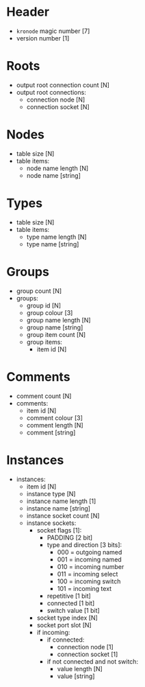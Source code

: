 <!--
Notes:
- N denoted variable byte integers, where fully set bytes (i.e. 11111111) signal an additional byte to be read, byte ordering is little endian
 -->

# Header

- `kronode` magic number [7]
- version number [1]

# Roots

- output root connection count [N]
- output root connections:
    - connection node [N]
    - connection socket [N]

# Nodes

- table size [N]
- table items:
    - node name length [N]
    - node name [string]

# Types

- table size [N]
- table items:
    - type name length [N]
    - type name [string]

# Groups

- group count [N]
- groups:
    - group id [N]
    - group colour [3]
    - group name length [N]
    - group name [string]
    - group item count [N]
    - group items:
        - item id [N]

# Comments

- comment count [N]
- comments:
    - item id [N]
    - comment colour [3]
    - comment length [N]
    - comment [string]

# Instances

- instances:
    - item id [N]
    - instance type [N]
    - instance name length [1]
    - instance name [string]
    - instance socket count [N]
    - instance sockets:
        - socket flags [1]:
            - PADDING [2 bit]
            - type and direction [3 bits]:
                - 000 = outgoing named
                - 001 = incoming named
                - 010 = incoming number
                - 011 = incoming select
                - 100 = incoming switch
                - 101 = incoming text
            - repetitive [1 bit]
            - connected [1 bit]
            - switch value [1 bit]
        - socket type index [N]
        - socket port slot [N]
        - if incoming:
            - if connected:
                - connection node [1]
                - connection socket [1]
            - if not connected and not switch:
                - value length [N]
                - value [string]
